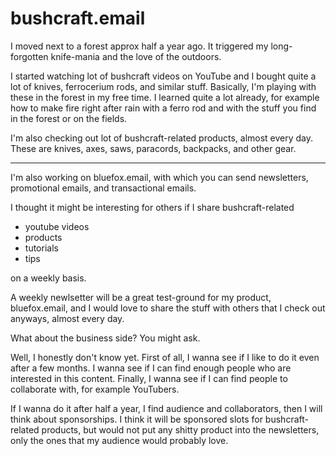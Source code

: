 # bushcraft.email

I moved next to a forest approx half a year ago. It triggered my long-forgotten knife-mania and the love of the outdoors.

I started watching lot of bushcraft videos on YouTube and I bought quite a lot of knives, ferrocerium rods, and similar stuff. Basically, I'm playing with these in the forest in my free time.
I learned quite a lot already, for example how to make fire right after rain with a ferro rod and with the stuff you find in the forest or on the fields.

I'm also checking out lot of bushcraft-related products, almost every day. These are knives, axes, saws, paracords, backpacks, and other gear.

---

I'm also working on bluefox.email, with which you can send newsletters, promotional emails, and transactional emails.

I thought it might be interesting for others if I share bushcraft-related
 - youtube videos
 - products
 - tutorials
 - tips

on a weekly basis.

A weekly newlsetter will be a great test-ground for my product, bluefox.email, and I would love to share the stuff with others that I check out anyways, almost every day.

What about the business side? You might ask.

Well, I honestly don't know yet. First of all, I wanna see if I like to do it even after a few months. I wanna see if I can find enough people who are interested in this content. Finally, I wanna see if I can find people to collaborate with, for example YouTubers.

If I wanna do it after half a year, I find audience and collaborators, then I will think about sponsorships. I think it will be sponsored slots for bushcraft-related products, but would not put any shitty product into the newsletters, only the ones that my audience would probably love.
